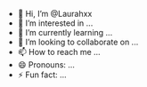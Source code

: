 - 👋 Hi, I’m @Laurahxx
- 👀 I’m interested in ...
- 🌱 I’m currently learning ...
- 💞️ I’m looking to collaborate on ...
- 📫 How to reach me ...
- 😄 Pronouns: ...
- ⚡ Fun fact: ...

<!---
Laurahxx/Laurahxx is a ✨ special ✨ repository because its `README.md` (this file) appears on your GitHub profile.
You can click the Preview link  to take a look at your changes.
--->
